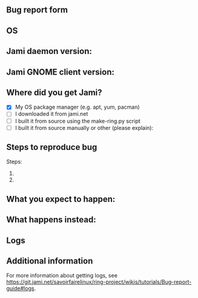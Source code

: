 Bug report form
---------------

## OS

<!-- e.g. Debian, Ubuntu, etc. -->

## Jami daemon version:

<!-- type `/usr/lib/ring/dring -h` into your terminal -->

## Jami GNOME client version:

<!-- type `jami-gnome -v` into your terminal -->

## Where did you get Jami?

<!-- (add an x in between the square brackets to select an option) -->

- [x] My OS package manager (e.g. apt, yum, pacman)
- [ ] I downloaded it from jami.net
- [ ] I built it from source using the make-ring.py script
- [ ] I built it from source manually or other (please explain):

## Steps to reproduce bug

<!-- The better your scenario is, the better we will be able to help
you. Please try to describe only one bug here. Open multiple issues
for multiple bugs -->

Steps:

1.

2.

## What you expect to happen:

## What happens instead:

## Logs

<!-- run

journalctl --since "24h ago" | grep dring

in your terminal -->

## Additional information

<!-- Screenshots/videos/logs/etc

Include a backtrace here if the program is crashing. -->

For more information about getting logs, see
https://git.jami.net/savoirfairelinux/ring-project/wikis/tutorials/Bug-report-guide#logs.
